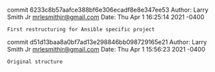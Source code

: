commit 6233c8b57aafce388bf6e306ecadf8e8e347ee53
Author: Larry Smith Jr <mrlesmithjr@gmail.com>
Date:   Thu Apr 1 16:25:14 2021 -0400

    First restructuring for Ansible specific project

commit d51d13baa8a0bf7ad13e298846bb098729165e21
Author: Larry Smith Jr <mrlesmithjr@gmail.com>
Date:   Thu Apr 1 15:56:23 2021 -0400

    Original structure
